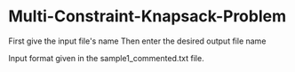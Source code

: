 # Multi-Constraint-Knapsack-Problem
First give the input file's name
Then enter the desired output file name

Input format given in the sample1_commented.txt file.
